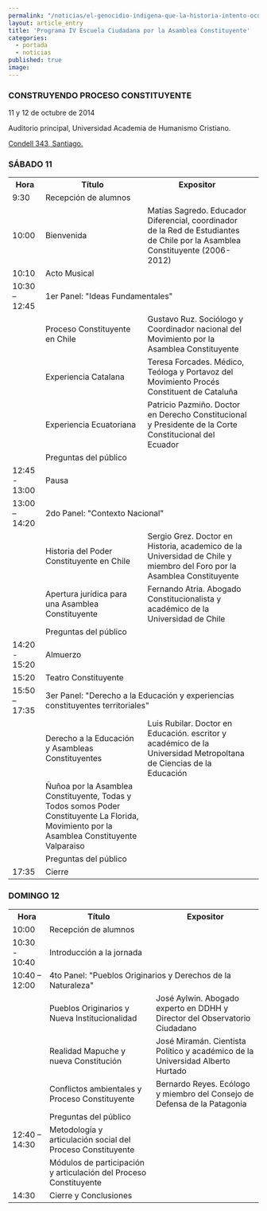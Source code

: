 ```yaml
---
permalink: "/noticias/el-genocidio-indigena-que-la-historia-intento-ocultar.html"
layout: article_entry
title: 'Programa IV Escuela Ciudadana por la Asamblea Constituyente'
categories: 
  - portada
  - noticias
published: true
image: 
---
```


<h3>CONSTRUYENDO PROCESO CONSTITUYENTE</h3>

<p>11 y 12 de octubre de 2014</p>
<p>Auditorio principal, Universidad Academia de Humanismo Cristiano.</p>
<p><a href="//goo.gl/maps/v77W4">Condell 343, Santiago.</a></p>

<h3>SÁBADO 11</h3>

<table class="table table-striped">
  <tr>
    <th>Hora</th>
    <th>Título</th>
    <th>Expositor</th>
  </tr>
  <tr>
    <td>9:30</td>
    <td>Recepción de alumnos</td>
    <td></td>
  </tr>
  <tr>
    <td>10:00</td>
    <td>Bienvenida</td>
    <td>Matías Sagredo. Educador Diferencial, coordinador de la Red de Estudiantes de Chile por la Asamblea Constituyente (2006-2012)</td>
    <td></td>
  </tr>
  <tr>
    <td>10:10</td>
    <td>Acto Musical</td>
    <td></td>
  </tr>
  <tr>
    <td>10:30 – 12:45 </td>
    <td colspan="2">1er Panel: "Ideas Fundamentales"</td>
  </tr>
  <tr>
    <td></td>
    <td>Proceso Constituyente en Chile</td>
    <td>Gustavo Ruz. Sociólogo y Coordinador nacional del Movimiento por la Asamblea Constituyente</td>
  </tr>
  <tr>
    <td></td>
    <td>Experiencia Catalana</td>
    <td>Teresa Forcades. Médico, Teóloga y Portavoz del Movimiento Procés Constituent de Cataluña</td>
  </tr>
  <tr>
    <td></td>
    <td>Experiencia Ecuatoriana</td>
    <td>Patricio Pazmiño. Doctor en Derecho Constitucional y Presidente de la Corte Constitucional del Ecuador</td>
  </tr>
    <tr>
    <td></td>
    <td>Preguntas del público</td>
    <td></td>
  </tr>
  <tr>
    <td>12:45 - 13:00</td>
    <td>Pausa</td>
    <td></td>
  </tr>
  <tr>
    <td>13:00 – 14:20</td>
    <td colspan="2">2do Panel: "Contexto Nacional"</td>
  </tr>
  <tr>
    <td></td>
    <td>Historia del Poder Constituyente en Chile</td>
    <td>Sergio Grez. Doctor en Historia, academico de la Universidad de Chile y miembro del Foro por la Asamblea Constituyente</td>
  </tr>
  <tr>
    <td></td>
    <td>Apertura jurídica para una Asamblea Constituyente</td>
    <td>Fernando Atria. Abogado Constitucionalista y académico de la Universidad de Chile</td>
  </tr>
  <tr>
    <td></td>
    <td>Preguntas del público</td>
    <td></td>
  </tr>
  <tr>
    <td>14:20 - 15:20</td>
    <td>Almuerzo</td>
    <td></td>
  </tr>
  <tr>
    <td>15:20</td>
    <td>Teatro Constituyente</td>
    <td></td>
  </tr>
  <tr>
    <td>15:50 – 17:35</td>
    <td colspan="2">3er Panel: "Derecho a la Educación y experiencias constituyentes territoriales"</td>
  </tr>
  <tr>
    <td></td>
    <td>Derecho a la Educación y Asambleas Constituyentes</td>
    <td>Luis Rubilar. Doctor en Educación. escritor y académico de la Universidad Metropoltana de Ciencias de la Educación</td>
    <td></td>
  </tr>
  <tr>
    <td></td>
    <td>Ñuñoa por la Asamblea Constituyente, Todas y Todos somos Poder Constituyente La Florida, Movimiento por la Asamblea Constituyente Valparaiso</td>
    <td></td>
  </tr>
  <tr>
    <td></td>
    <td>Preguntas del público</td>
    <td></td>
  </tr>
  <tr>
    <td>17:35</td>
    <td>Cierre</td>
    <td></td>
  </tr>
</table>

<h3>DOMINGO 12</h3>

<table class="table table-striped">
  <tr>
    <th>Hora</th>
    <th>Título</th>
    <th>Expositor</th>
  </tr>
  <tr>
    <td>10:00</td>
    <td>Recepción de alumnos</td>
    <td></td>
  </tr>
  <tr>
    <td>10:30 - 10:40</td>
    <td>Introducción a la jornada</td>
    <td></td>
  </tr>
  <tr>
    <td>10:40 – 12:00 </td>
    <td colspan="2">4to Panel: "Pueblos Originarios y Derechos de la Naturaleza"</td>
  </tr>
  <tr>
    <td></td>
    <td>Pueblos Originarios y Nueva Institucionalidad</td>
    <td>José Aylwin. Abogado experto en DDHH y Director del Observatorio Ciudadano</td>
  </tr>
  <tr>
    <td></td>
    <td>Realidad Mapuche y nueva Constitución</td>
    <td>José Miramán. Cientista Político y académico de la Universidad Alberto Hurtado</td>
  </tr>
  <tr>
    <td></td>
    <td>Conflictos ambientales y Proceso Constituyente</td>
    <td>Bernardo Reyes. Ecólogo y miembro del Consejo de Defensa de la Patagonia</td>
  </tr>
  <tr>
    <td></td>
    <td>Preguntas del público</td>
    <td></td>
  </tr>
  <tr>
    <td>12:40 – 14:30</td>
    <td>Metodología y articulación social del Proceso Constituyente</td>
    <td></td>
  </tr>
  <tr>
    <td></td>
    <td>Módulos de participación y articulación del Proceso Constituyente</td>
    <td></td>
  </tr>
  <tr>
    <td>14:30 </td>
    <td colspan="2">Cierre y Conclusiones</td>
  </tr>
</table>
